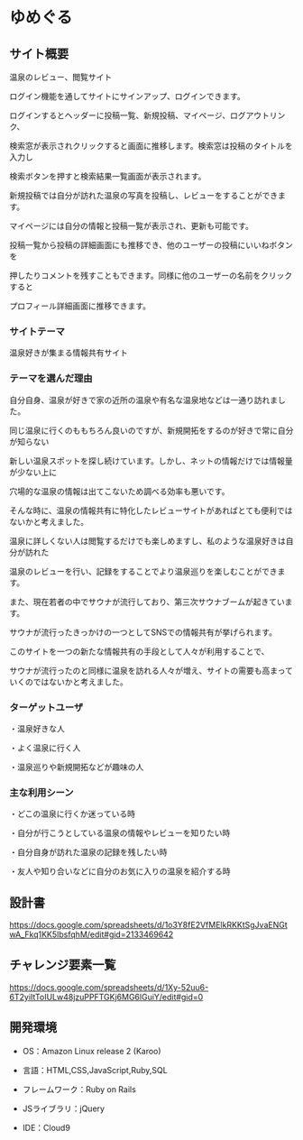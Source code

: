 # ゆめぐる


## サイト概要

温泉のレビュー、閲覧サイト

ログイン機能を通してサイトにサインアップ、ログインできます。

ログインするとヘッダーに投稿一覧、新規投稿、マイページ、ログアウトリンク、

検索窓が表示されクリックすると画面に推移します。検索窓は投稿のタイトルを入力し

検索ボタンを押すと検索結果一覧画面が表示されます。

新規投稿では自分が訪れた温泉の写真を投稿し、レビューをすることができます。

マイページには自分の情報と投稿一覧が表示され、更新も可能です。

投稿一覧から投稿の詳細画面にも推移でき、他のユーザーの投稿にいいねボタンを

押したりコメントを残すこともできます。同様に他のユーザーの名前をクリックすると

プロフィール詳細画面に推移できます。

### サイトテーマ

温泉好きが集まる情報共有サイト

### テーマを選んだ理由

自分自身、温泉が好きで家の近所の温泉や有名な温泉地などは一通り訪れました。

同じ温泉に行くのももちろん良いのですが、新規開拓をするのが好きで常に自分が知らない

新しい温泉スポットを探し続けています。しかし、ネットの情報だけでは情報量が少ない上に

穴場的な温泉の情報は出てこないため調べる効率も悪いです。

そんな時に、温泉の情報共有に特化したレビューサイトがあればとても便利ではないかと考えました。

温泉に詳しくない人は閲覧するだけでも楽しめますし、私のような温泉好きは自分が訪れた

温泉のレビューを行い、記録をすることでより温泉巡りを楽しむことができます。

また、現在若者の中でサウナが流行しており、第三次サウナブームが起きています。

サウナが流行ったきっかけの一つとしてSNSでの情報共有が挙げられます。

このサイトを一つの新たな情報共有の手段として人々が利用することで、

サウナが流行ったのと同様に温泉を訪れる人々が増え、サイトの需要も高まっていくのではないかと考えました。


### ターゲットユーザ

・温泉好きな人

・よく温泉に行く人

・温泉巡りや新規開拓などが趣味の人


### 主な利用シーン

・どこの温泉に行くか迷っている時

・自分が行こうとしている温泉の情報やレビューを知りたい時

・自分自身が訪れた温泉の記録を残したい時

・友人や知り合いなどに自分のお気に入りの温泉を紹介する時


## 設計書

https://docs.google.com/spreadsheets/d/1o3Y8fE2VfMElkRKKtSgJvaENGtwA_Fkq1KK5IbsfqhM/edit#gid=2133469642

## チャレンジ要素一覧

https://docs.google.com/spreadsheets/d/1Xy-52uu6-6T2yiItToIULw48jzuPPFTGKj6MG6lGuiY/edit#gid=0

## 開発環境

- OS：Amazon Linux release 2 (Karoo)

- 言語：HTML,CSS,JavaScript,Ruby,SQL

- フレームワーク：Ruby on Rails

- JSライブラリ：jQuery

- IDE：Cloud9
